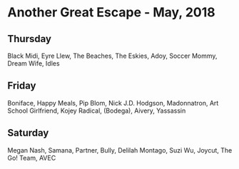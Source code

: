 # Another Great Escape - May, 2018

## Thursday

Black Midi, Eyre Llew, The Beaches, The Eskies, Adoy, Soccer Mommy, Dream Wife, Idles

## Friday

Boniface, Happy Meals, Pip Blom, Nick J.D. Hodgson, Madonnatron, Art School Girlfriend, Kojey Radical, (Bodega), Aivery, Yassassin

## Saturday

Megan Nash, Samana, Partner, Bully, Delilah Montago, Suzi Wu, Joycut, The Go! Team, AVEC
